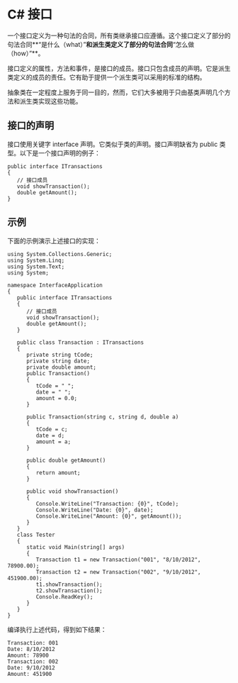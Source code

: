 # C\# 接口
  
一个接口定义为一种句法的合同，所有类继承接口应遵循。这个接口定义了部分的句法合同**“是什么（what）”**和派生类定义了部分的句法合同**“怎么做（how）”**。
  
接口定义的属性，方法和事件，是接口的成员。接口只包含成员的声明。它是派生类定义的成员的责任。它有助于提供一个派生类可以采用的标准的结构。
 
抽象类在一定程度上服务于同一目的，然而，它们大多被用于只由基类声明几个方法和派生类实现这些功能。
  
## 接口的声明
  
接口使用关键字 interface 声明。它类似于类的声明。接口声明缺省为 public 类型。以下是一个接口声明的例子：
<pre><code>public interface ITransactions
{
   // 接口成员
   void showTransaction();
   double getAmount();
}</code></pre>
  
## 示例
下面的示例演示上述接口的实现：
<pre><code>using System.Collections.Generic;
using System.Linq;
using System.Text;
using System;

namespace InterfaceApplication
{
   public interface ITransactions
   {
      // 接口成员
      void showTransaction();
      double getAmount();
   }
   
   public class Transaction : ITransactions
   {
      private string tCode;
      private string date;
      private double amount;
      public Transaction()
      {
         tCode = " ";
         date = " ";
         amount = 0.0;
      }
      
      public Transaction(string c, string d, double a)
      {
         tCode = c;
         date = d;
         amount = a;
      }
      
      public double getAmount()
      {
         return amount;
      }
      
      public void showTransaction()
      {
         Console.WriteLine("Transaction: {0}", tCode);
         Console.WriteLine("Date: {0}", date);
         Console.WriteLine("Amount: {0}", getAmount());
      }
   }
   class Tester
   {
      static void Main(string[] args)
      {
         Transaction t1 = new Transaction("001", "8/10/2012", 78900.00);
         Transaction t2 = new Transaction("002", "9/10/2012", 451900.00);
         t1.showTransaction();
         t2.showTransaction();
         Console.ReadKey();
      }
   }
}</code></pre>
编译执行上述代码，得到如下结果：
<pre><code>Transaction: 001
Date: 8/10/2012
Amount: 78900
Transaction: 002
Date: 9/10/2012
Amount: 451900</code></pre>


